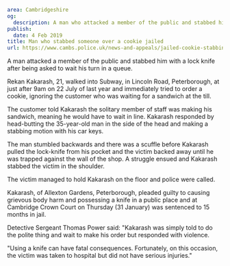 ```yaml
area: Cambridgeshire
og:
  description: A man who attacked a member of the public and stabbed him with a lock knife after being asked to wait his turn in a queue has been jailed.
publish:
  date: 4 Feb 2019
title: Man who stabbed someone over a cookie jailed
url: https://www.cambs.police.uk/news-and-appeals/jailed-cookie-stabbing
```

A man attacked a member of the public and stabbed him with a lock knife after being asked to wait his turn in a queue.

Rekan Kakarash, 21, walked into Subway, in Lincoln Road, Peterborough, at just after 9am on 22 July of last year and immediately tried to order a cookie, ignoring the customer who was waiting for a sandwich at the till.

The customer told Kakarash the solitary member of staff was making his sandwich, meaning he would have to wait in line. Kakarash responded by head-butting the 35-year-old man in the side of the head and making a stabbing motion with his car keys.

The man stumbled backwards and there was a scuffle before Kakarash pulled the lock-knife from his pocket and the victim backed away until he was trapped against the wall of the shop. A struggle ensued and Kakarash stabbed the victim in the shoulder.

The victim managed to hold Kakarash on the floor and police were called.

Kakarash, of Allexton Gardens, Peterborough, pleaded guilty to causing grievous body harm and possessing a knife in a public place and at Cambridge Crown Court on Thursday (31 January) was sentenced to 15 months in jail.

Detective Sergeant Thomas Power said: "Kakarash was simply told to do the polite thing and wait to make his order but responded with violence.

"Using a knife can have fatal consequences. Fortunately, on this occasion, the victim was taken to hospital but did not have serious injuries."
